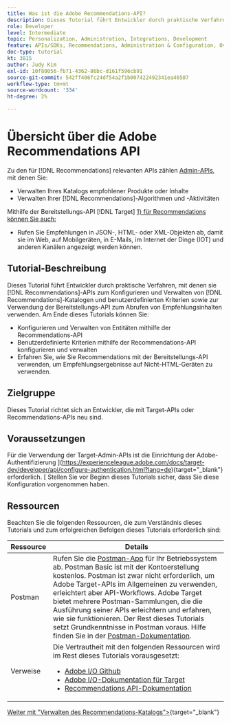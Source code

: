 ```yaml
---
title: Was ist die Adobe Recommendations-API?
description: Dieses Tutorial führt Entwickler durch praktische Verfahren zur Verwendung der Adobe Target Recommendations-APIs zum Konfigurieren und Verwalten von Recommendations-Katalogen und benutzerdefinierten Kriterien sowie zur Verwendung der Bereitstellungs-API zum Abrufen von Empfehlungsinhalten.
role: Developer
level: Intermediate
topic: Personalization, Administration, Integrations, Development
feature: APIs/SDKs, Recommendations, Administration & Configuration, Overview
doc-type: tutorial
kt: 3815
author: Judy Kim
exl-id: 10f80056-fb71-4362-86bc-d161f596cb91
source-git-commit: 542ff406fc24df54a2f1b007422492341ea46507
workflow-type: tm+mt
source-wordcount: '334'
ht-degree: 2%

---
```


# Übersicht über die Adobe Recommendations API

Zu den für [!DNL Recommendations] relevanten APIs zählen [Admin-APIs](https://experienceleague.adobe.com/docs/target/using/apis/api-overview.html?lang=en), mit denen Sie:

* Verwalten Ihres Katalogs empfohlener Produkte oder Inhalte
* Verwalten Ihrer [!DNL Recommendations]-Algorithmen und -Aktivitäten

Mithilfe der Bereitstellungs-API [!DNL Target] [1} für Recommendations können Sie auch:](https://experienceleague.adobe.com/docs/target/using/apis/api-overview.html?lang=en)

* Rufen Sie Empfehlungen in JSON-, HTML- oder XML-Objekten ab, damit sie im Web, auf Mobilgeräten, in E-Mails, im Internet der Dinge (IOT) und anderen Kanälen angezeigt werden können.

## Tutorial-Beschreibung

Dieses Tutorial führt Entwickler durch praktische Verfahren, mit denen sie [!DNL Recommendations]-APIs zum Konfigurieren und Verwalten von [!DNL Recommendations]-Katalogen und benutzerdefinierten Kriterien sowie zur Verwendung der Bereitstellungs-API zum Abrufen von Empfehlungsinhalten verwenden. Am Ende dieses Tutorials können Sie:

* Konfigurieren und Verwalten von Entitäten mithilfe der Recommendations-API
* Benutzerdefinierte Kriterien mithilfe der Recommendations-API konfigurieren und verwalten
* Erfahren Sie, wie Sie Recommendations mit der Bereitstellungs-API verwenden, um Empfehlungsergebnisse auf Nicht-HTML-Geräten zu verwenden.

## Zielgruppe

Dieses Tutorial richtet sich an Entwickler, die mit Target-APIs oder Recommendations-APIs neu sind.

## Voraussetzungen

Für die Verwendung der Target-Admin-APIs ist die Einrichtung der Adobe-Authentifizierung ](https://experienceleague.adobe.com/docs/target-dev/developer/api/configure-authentication.html?lang=de){target="_blank"} erforderlich. [ Stellen Sie vor Beginn dieses Tutorials sicher, dass Sie diese Konfiguration vorgenommen haben.

## Ressourcen

Beachten Sie die folgenden Ressourcen, die zum Verständnis dieses Tutorials und zum erfolgreichen Befolgen dieses Tutorials erforderlich sind:

| Ressource | Details |
| --- | --- |
| Postman | Rufen Sie die [Postman-App](https://www.postman.com/downloads/) für Ihr Betriebssystem ab. Postman Basic ist mit der Kontoerstellung kostenlos. Postman ist zwar nicht erforderlich, um Adobe Target-APIs im Allgemeinen zu verwenden, erleichtert aber API-Workflows. Adobe Target bietet mehrere Postman-Sammlungen, die die Ausführung seiner APIs erleichtern und erfahren, wie sie funktionieren. Der Rest dieses Tutorials setzt Grundkenntnisse in Postman voraus. Hilfe finden Sie in der [Postman-Dokumentation](https://learning.getpostman.com/). |
| Verweise | Die Vertrautheit mit den folgenden Ressourcen wird im Rest dieses Tutorials vorausgesetzt:<UL><li>[Adobe I/O Github](https://github.com/adobeio)</li><li>[Adobe I/O-Dokumentation für Target](https://developers.adobetarget.com/api/#introduction)</li><li>[Recommendations API-Dokumentation](https://developers.adobetarget.com/api/recommendations/)</li></ul> |

[Weiter mit &quot;Verwalten des Recommendations-Katalogs&quot;>](https://experienceleague.adobe.com/docs/target-dev/developer/api/recommendations-api/manage-catalog.html){target="_blank"}
